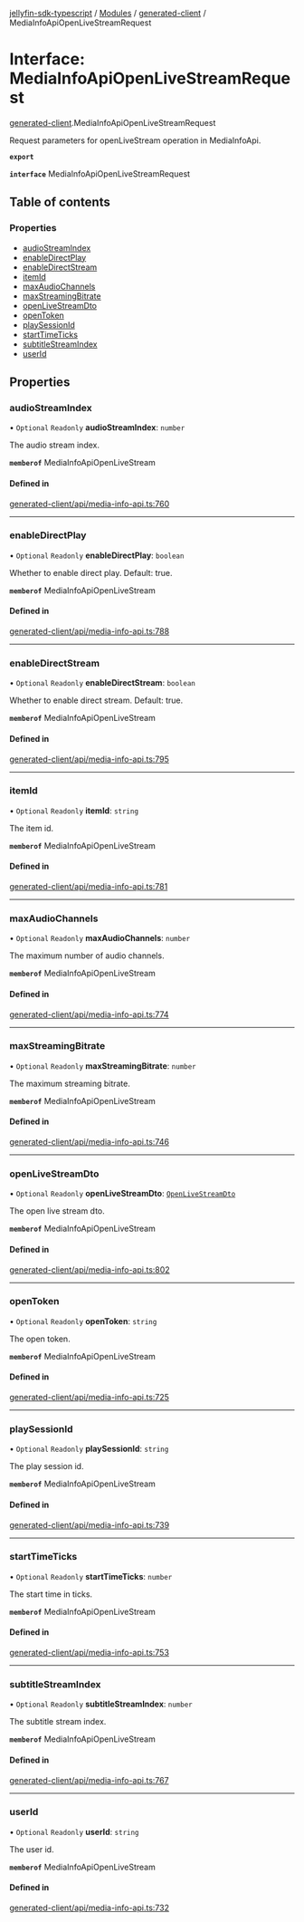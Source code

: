 [jellyfin-sdk-typescript](../README.md) / [Modules](../modules.md) / [generated-client](../modules/generated_client.md) / MediaInfoApiOpenLiveStreamRequest

# Interface: MediaInfoApiOpenLiveStreamRequest

[generated-client](../modules/generated_client.md).MediaInfoApiOpenLiveStreamRequest

Request parameters for openLiveStream operation in MediaInfoApi.

**`export`**

**`interface`** MediaInfoApiOpenLiveStreamRequest

## Table of contents

### Properties

- [audioStreamIndex](generated_client.MediaInfoApiOpenLiveStreamRequest.md#audiostreamindex)
- [enableDirectPlay](generated_client.MediaInfoApiOpenLiveStreamRequest.md#enabledirectplay)
- [enableDirectStream](generated_client.MediaInfoApiOpenLiveStreamRequest.md#enabledirectstream)
- [itemId](generated_client.MediaInfoApiOpenLiveStreamRequest.md#itemid)
- [maxAudioChannels](generated_client.MediaInfoApiOpenLiveStreamRequest.md#maxaudiochannels)
- [maxStreamingBitrate](generated_client.MediaInfoApiOpenLiveStreamRequest.md#maxstreamingbitrate)
- [openLiveStreamDto](generated_client.MediaInfoApiOpenLiveStreamRequest.md#openlivestreamdto)
- [openToken](generated_client.MediaInfoApiOpenLiveStreamRequest.md#opentoken)
- [playSessionId](generated_client.MediaInfoApiOpenLiveStreamRequest.md#playsessionid)
- [startTimeTicks](generated_client.MediaInfoApiOpenLiveStreamRequest.md#starttimeticks)
- [subtitleStreamIndex](generated_client.MediaInfoApiOpenLiveStreamRequest.md#subtitlestreamindex)
- [userId](generated_client.MediaInfoApiOpenLiveStreamRequest.md#userid)

## Properties

### audioStreamIndex

• `Optional` `Readonly` **audioStreamIndex**: `number`

The audio stream index.

**`memberof`** MediaInfoApiOpenLiveStream

#### Defined in

[generated-client/api/media-info-api.ts:760](https://github.com/thornbill/jellyfin-sdk-typescript/blob/c0c5b18/src/generated-client/api/media-info-api.ts#L760)

___

### enableDirectPlay

• `Optional` `Readonly` **enableDirectPlay**: `boolean`

Whether to enable direct play. Default: true.

**`memberof`** MediaInfoApiOpenLiveStream

#### Defined in

[generated-client/api/media-info-api.ts:788](https://github.com/thornbill/jellyfin-sdk-typescript/blob/c0c5b18/src/generated-client/api/media-info-api.ts#L788)

___

### enableDirectStream

• `Optional` `Readonly` **enableDirectStream**: `boolean`

Whether to enable direct stream. Default: true.

**`memberof`** MediaInfoApiOpenLiveStream

#### Defined in

[generated-client/api/media-info-api.ts:795](https://github.com/thornbill/jellyfin-sdk-typescript/blob/c0c5b18/src/generated-client/api/media-info-api.ts#L795)

___

### itemId

• `Optional` `Readonly` **itemId**: `string`

The item id.

**`memberof`** MediaInfoApiOpenLiveStream

#### Defined in

[generated-client/api/media-info-api.ts:781](https://github.com/thornbill/jellyfin-sdk-typescript/blob/c0c5b18/src/generated-client/api/media-info-api.ts#L781)

___

### maxAudioChannels

• `Optional` `Readonly` **maxAudioChannels**: `number`

The maximum number of audio channels.

**`memberof`** MediaInfoApiOpenLiveStream

#### Defined in

[generated-client/api/media-info-api.ts:774](https://github.com/thornbill/jellyfin-sdk-typescript/blob/c0c5b18/src/generated-client/api/media-info-api.ts#L774)

___

### maxStreamingBitrate

• `Optional` `Readonly` **maxStreamingBitrate**: `number`

The maximum streaming bitrate.

**`memberof`** MediaInfoApiOpenLiveStream

#### Defined in

[generated-client/api/media-info-api.ts:746](https://github.com/thornbill/jellyfin-sdk-typescript/blob/c0c5b18/src/generated-client/api/media-info-api.ts#L746)

___

### openLiveStreamDto

• `Optional` `Readonly` **openLiveStreamDto**: [`OpenLiveStreamDto`](generated_client.OpenLiveStreamDto.md)

The open live stream dto.

**`memberof`** MediaInfoApiOpenLiveStream

#### Defined in

[generated-client/api/media-info-api.ts:802](https://github.com/thornbill/jellyfin-sdk-typescript/blob/c0c5b18/src/generated-client/api/media-info-api.ts#L802)

___

### openToken

• `Optional` `Readonly` **openToken**: `string`

The open token.

**`memberof`** MediaInfoApiOpenLiveStream

#### Defined in

[generated-client/api/media-info-api.ts:725](https://github.com/thornbill/jellyfin-sdk-typescript/blob/c0c5b18/src/generated-client/api/media-info-api.ts#L725)

___

### playSessionId

• `Optional` `Readonly` **playSessionId**: `string`

The play session id.

**`memberof`** MediaInfoApiOpenLiveStream

#### Defined in

[generated-client/api/media-info-api.ts:739](https://github.com/thornbill/jellyfin-sdk-typescript/blob/c0c5b18/src/generated-client/api/media-info-api.ts#L739)

___

### startTimeTicks

• `Optional` `Readonly` **startTimeTicks**: `number`

The start time in ticks.

**`memberof`** MediaInfoApiOpenLiveStream

#### Defined in

[generated-client/api/media-info-api.ts:753](https://github.com/thornbill/jellyfin-sdk-typescript/blob/c0c5b18/src/generated-client/api/media-info-api.ts#L753)

___

### subtitleStreamIndex

• `Optional` `Readonly` **subtitleStreamIndex**: `number`

The subtitle stream index.

**`memberof`** MediaInfoApiOpenLiveStream

#### Defined in

[generated-client/api/media-info-api.ts:767](https://github.com/thornbill/jellyfin-sdk-typescript/blob/c0c5b18/src/generated-client/api/media-info-api.ts#L767)

___

### userId

• `Optional` `Readonly` **userId**: `string`

The user id.

**`memberof`** MediaInfoApiOpenLiveStream

#### Defined in

[generated-client/api/media-info-api.ts:732](https://github.com/thornbill/jellyfin-sdk-typescript/blob/c0c5b18/src/generated-client/api/media-info-api.ts#L732)
